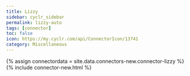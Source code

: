 ```yaml
---
title: Lizzy
sidebar: cyclr_sidebar
permalink: lizzy-auto
tags: [connector]
toc: false
icon: https://my.cyclr.com/api/ConnectorIcon/13741
category: Miscellaneous
---
```

{% assign connectordata = site.data.connectors-new.connector-lizzy %}
{% include connector-new.html %}	